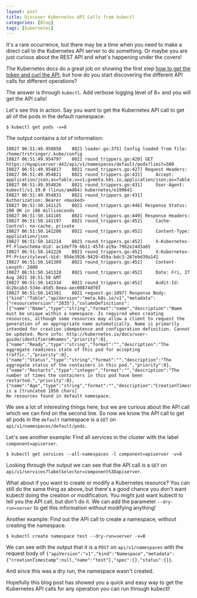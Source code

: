 ```yaml
---
layout: post
title: Discover Kubernetes API Calls from kubectl
categories: [Blog]
tags: [kubernetes]
---
```


It's a rare occurrence, but there may be a time when you need to make a direct call to the Kubernetes API server to do something. Or maybe you are just curious about the REST API and what's happening under the covers!

The Kubernetes docs do a great job on showing the first step [how to get the token and curl the API](https://kubernetes.io/docs/tasks/administer-cluster/access-cluster-api/#without-kubectl-proxy), but how do you start discovering the different API calls for different operations?

The answer is through `kubectl`. Add verbose logging level of 8+ and you will get the API calls!

Let's see this in action. Say you want to get the Kubernetes API call to get all of the pods in the default namespace:

```
$ kubectl get pods -v=8
```

The output contains a *lot* of information:

```
I0827 06:51:49.950850    8021 loader.go:375] Config loaded from file:  /home/trstringer/.kube/config
I0827 06:51:49.954797    8021 round_trippers.go:420] GET https://myapiserver:443/api/v1/namespaces/default/pods?limit=500
I0827 06:51:49.954817    8021 round_trippers.go:427] Request Headers:
I0827 06:51:49.954821    8021 round_trippers.go:431]     Accept: application/json;as=Table;v=v1;g=meta.k8s.io,application/json;as=Table;v=v1beta1;g=meta.k8s.io,application/json
I0827 06:51:49.954826    8021 round_trippers.go:431]     User-Agent: kubectl/v1.19.0 (linux/amd64) kubernetes/e199641
I0827 06:51:49.954831    8021 round_trippers.go:431]     Authorization: Bearer <masked>
I0827 06:51:50.141125    8021 round_trippers.go:446] Response Status: 200 OK in 186 milliseconds
I0827 06:51:50.141185    8021 round_trippers.go:449] Response Headers:
I0827 06:51:50.141197    8021 round_trippers.go:452]     Cache-Control: no-cache, private
I0827 06:51:50.141206    8021 round_trippers.go:452]     Content-Type: application/json
I0827 06:51:50.141214    8021 round_trippers.go:452]     X-Kubernetes-Pf-Flowschema-Uid: ac1def70-6b11-457d-a19a-79b2e24d3a65
I0827 06:51:50.141226    8021 round_trippers.go:452]     X-Kubernetes-Pf-Prioritylevel-Uid: 954e3926-9429-459a-bdc3-267ebd39a141
I0827 06:51:50.141309    8021 round_trippers.go:452]     Content-Length: 2880
I0827 06:51:50.141328    8021 round_trippers.go:452]     Date: Fri, 27 Aug 2021 10:51:50 GMT
I0827 06:51:50.141334    8021 round_trippers.go:452]     Audit-Id: dc2bcab3-534e-45d5-8eea-aec00874df07
I0827 06:51:50.141381    8021 request.go:1097] Response Body: {"kind":"Table","apiVersion":"meta.k8s.io/v1","metadata":{"resourceVersion":"2035"},"columnDefinitions":[{"name":"Name","type":"string","format":"name","description":"Name must be unique within a namespace. Is required when creating resources, although some resources may allow a client to request the generation of an appropriate name automatically. Name is primarily intended for creation idempotence and configuration definition. Cannot be updated. More info: http://kubernetes.io/docs/user-guide/identifiers#names","priority":0},{"name":"Ready","type":"string","format":"","description":"The aggregate readiness state of this pod for accepting traffic.","priority":0},{"name":"Status","type":"string","format":"","description":"The aggregate status of the containers in this pod.","priority":0},{"name":"Restarts","type":"integer","format":"","description":"The number of times the containers in this pod have been restarted.","priority":0},{"name":"Age","type":"string","format":"","description":"CreationTimestamp is a [truncated 1856 chars]
No resources found in default namespace.
```

We see a lot of interesting things here, but we are curious about the API call which we can find on the second line. So now we know the API call to get all pods in the `default` namespace is a `GET` on `api/v1/namespaces/default/pods`.

Let's see another example: Find all services in the cluster with the label `component=apiserver`.

```
$ kubectl get services --all-namespaces -l component=apiserver -v=8
```

Looking through the output we can see that the API call is a `GET` on `api/v1/services?labelSelector=component%3Dapiserver`.

What about if you want to create or modify a Kubernetes resource? You can still do the same thing as above, but there's a good chance you don't want kubectl doing the creation or modification. You might just want kubectl to tell you the API call, but don't do it. We can add the parameter `--dry-run=server` to get this information *without* modifying anything!

Another example: Find out the API call to create a namespace, without creating the namespace.

```
$ kubectl create namespace test --dry-run=server -v=8
```

We can see with the output that it is a `POST` on `api/v1/namespaces` with the request body of `{"apiVersion":"v1","kind":"Namespace","metadata":{"creationTimestamp":null,"name":"test"},"spec":{},"status":{}}`.

And since this was a dry run, the namespace wasn't created.

Hopefully this blog post has showed you a quick and easy way to get the Kubernetes API calls for any operation you can run through kubectl!
